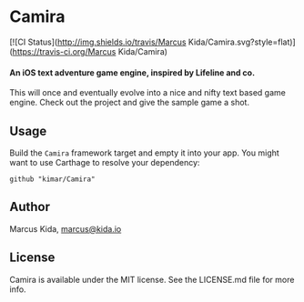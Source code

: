 # Camira

[![CI Status](http://img.shields.io/travis/Marcus Kida/Camira.svg?style=flat)](https://travis-ci.org/Marcus Kida/Camira)

#### An iOS text adventure game engine, inspired by Lifeline and co.

This will once and eventually evolve into a nice and nifty text based game engine. Check out the project and give the sample game a shot.

## Usage

Build the `Camira` framework target and empty it into your app. You might want to use Carthage to resolve your dependency:

```
github "kimar/Camira"
```

## Author

Marcus Kida, marcus@kida.io

## License

Camira is available under the MIT license. See the LICENSE.md file for more info.
